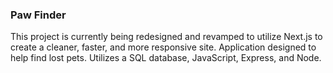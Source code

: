 ### Paw Finder

This project is currently being redesigned and revamped to utilize Next.js to create a cleaner, faster, and more responsive site. Application designed to help find lost pets. Utilizes a SQL database, JavaScript, Express, and Node. 
